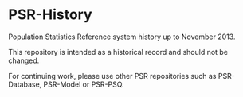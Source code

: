 ﻿PSR-History
===========

Population Statistics Reference system history up to November 2013.
 
This repository is intended as a historical record and should not be changed.

For continuing work, please use other PSR repositories such as PSR-Database, PSR-Model or PSR-PSQ.